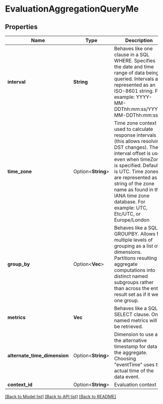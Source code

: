 # EvaluationAggregationQueryMe

## Properties

Name | Type | Description | Notes
------------ | ------------- | ------------- | -------------
**interval** | **String** | Behaves like one clause in a SQL WHERE. Specifies the date and time range of data being queried. Intervals are represented as an ISO-8601 string. For example: YYYY-MM-DDThh:mm:ss/YYYY-MM-DDThh:mm:ss | 
**time_zone** | Option<**String**> | Time zone context used to calculate response intervals (this allows resolving DST changes). The interval offset is used even when timeZone is specified. Default is UTC. Time zones are represented as a string of the zone name as found in the IANA time zone database. For example: UTC, Etc/UTC, or Europe/London | [optional]
**group_by** | Option<**Vec<String>**> | Behaves like a SQL GROUPBY. Allows for multiple levels of grouping as a list of dimensions. Partitions resulting aggregate computations into distinct named subgroups rather than across the entire result set as if it were one group. | [optional]
**metrics** | **Vec<String>** | Behaves like a SQL SELECT clause. Only named metrics will be retrieved. | 
**alternate_time_dimension** | Option<**String**> | Dimension to use as the alternative timestamp for data in the aggregate.  Choosing \"eventTime\" uses the actual time of the data event. | [optional]
**context_id** | Option<**String**> | Evaluation context Id | [optional]

[[Back to Model list]](../README.md#documentation-for-models) [[Back to API list]](../README.md#documentation-for-api-endpoints) [[Back to README]](../README.md)


